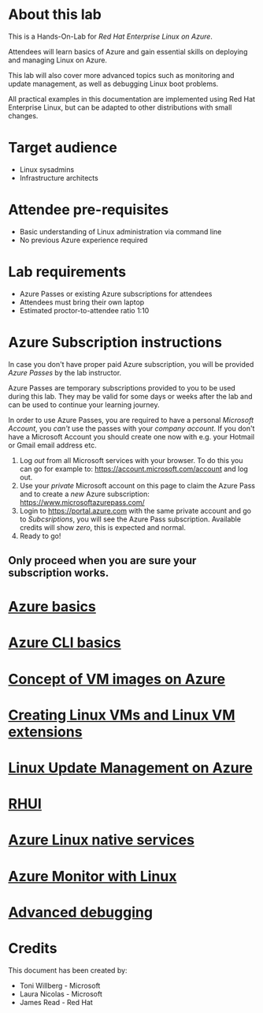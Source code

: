 About this lab
========
This is a Hands-On-Lab for *Red Hat Enterprise Linux on Azure*.

Attendees will learn basics of Azure and gain essential skills on deploying and managing Linux on Azure.

This lab will also cover more advanced topics such as monitoring and update management, as well as debugging Linux boot problems.

All practical examples in this documentation are implemented using Red Hat Enterprise Linux, but can be adapted to other distributions with small changes.

Target audience
===============
* Linux sysadmins
* Infrastructure architects

Attendee pre-requisites
=======================
* Basic understanding of Linux administration via command line
* No previous Azure experience required

Lab requirements
============
* Azure Passes or existing Azure subscriptions for attendees
* Attendees must bring their own laptop
* Estimated proctor-to-attendee ratio 1:10


Azure Subscription instructions
======

In case you don't have proper paid Azure subscription, you will be provided *Azure Passes* by the lab instructor.

Azure Passes are temporary subscriptions provided to you to be used during this lab. They may be valid for some days or weeks after the lab and can be used to continue your learning journey.

In order to use Azure Passes, you are required to have a personal *Microsoft Account*, you *can't* use the passes with your *company account*. If you don't have a Microsoft Account you should create one now with e.g. your Hotmail or Gmail email address etc.

1. Log *out* from all Microsoft services with your browser. To do this you can go for example to: https://account.microsoft.com/account and log out.
2. Use your *private* Microsoft account on this page to claim the Azure Pass and to create a *new* Azure subscription: https://www.microsoftazurepass.com/
3. Login to https://portal.azure.com with the same private account and go to *Subcsriptions*, you will see the Azure Pass subscription. Available credits will show *zero*, this is expected and normal.
4. Ready to go!

Only proceed when you are sure your subscription works.
-------------





[Azure basics](azure-basics.md)
===========================

[Azure CLI basics](azure-cli-basics.md)
================



[Concept of VM images on Azure](azure-vmimages.md)
=============================


[Creating Linux VMs and Linux VM extensions](linuxvm.md)
==========================================
[Linux Update Management on Azure](linuxupdate.md)
==========================================

[RHUI](understanding-rhui.md)
================================



[Azure Linux native services](azure-linux-services.md)
===========================

[Azure Monitor with Linux](azure-monitor.md)
========================

[Advanced debugging](azure-vm-debugging.md)
=======


Credits
=======

This document has been created by:

* Toni Willberg - Microsoft
* Laura Nicolas - Microsoft
* James Read - Red Hat
